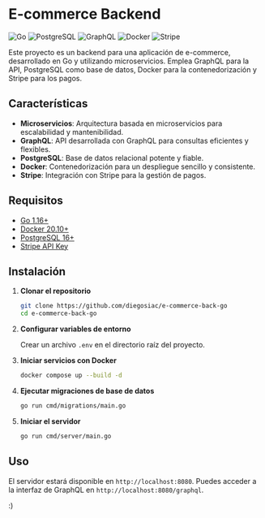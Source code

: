 # E-commerce Backend

![Go](https://img.shields.io/badge/Go-1.22-blue)
![PostgreSQL](https://img.shields.io/badge/PostgreSQL-16-blue)
![GraphQL](https://img.shields.io/badge/GraphQL-1.0.0-pink)
![Docker](https://img.shields.io/badge/Docker-26.1.3-blue)
![Stripe](https://img.shields.io/badge/Stripe-API-lightgrey)

Este proyecto es un backend para una aplicación de e-commerce, desarrollado en Go y utilizando microservicios. Emplea GraphQL para la API, PostgreSQL como base de datos, Docker para la contenedorización y Stripe para los pagos.

## Características

- **Microservicios**: Arquitectura basada en microservicios para escalabilidad y mantenibilidad.
- **GraphQL**: API desarrollada con GraphQL para consultas eficientes y flexibles.
- **PostgreSQL**: Base de datos relacional potente y fiable.
- **Docker**: Contenedorización para un despliegue sencillo y consistente.
- **Stripe**: Integración con Stripe para la gestión de pagos.

## Requisitos

- [Go 1.16+](https://golang.org/dl/)
- [Docker 20.10+](https://www.docker.com/products/docker-desktop)
- [PostgreSQL 16+](https://www.postgresql.org/download/)
- [Stripe API Key](https://stripe.com/docs/keys)

## Instalación

1. **Clonar el repositorio**

    ```bash
    git clone https://github.com/diegosiac/e-commerce-back-go
    cd e-commerce-back-go
    ```

2. **Configurar variables de entorno**

    Crear un archivo `.env` en el directorio raíz del proyecto.

3. **Iniciar servicios con Docker**

    ```bash
    docker compose up --build -d
    ```

4. **Ejecutar migraciones de base de datos**

    ```bash
    go run cmd/migrations/main.go
    ```

5. **Iniciar el servidor**

    ```bash
    go run cmd/server/main.go
    ```

## Uso

El servidor estará disponible en `http://localhost:8080`. Puedes acceder a la interfaz de GraphQL en `http://localhost:8080/graphql`.

:)
